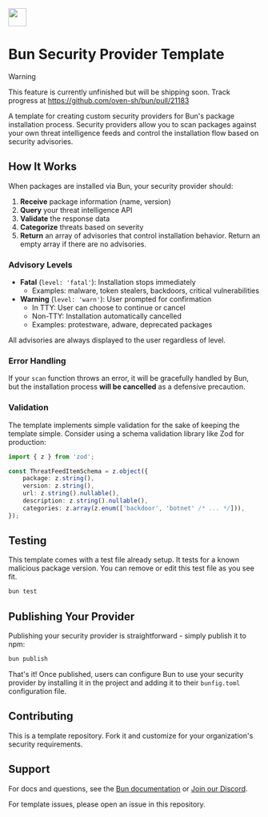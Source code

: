 <img src="https://bun.com/logo.png" height="36" />

# Bun Security Provider Template

> [!WARNING]
> This feature is currently unfinished but will be shipping soon. Track progress at https://github.com/oven-sh/bun/pull/21183

A template for creating custom security providers for Bun's package installation
process. Security providers allow you to scan packages against your own threat
intelligence feeds and control the installation flow based on security
advisories.

## How It Works

When packages are installed via Bun, your security provider should:

1. **Receive** package information (name, version)
2. **Query** your threat intelligence API
3. **Validate** the response data
4. **Categorize** threats based on severity
5. **Return** an array of advisories that control installation behavior. Return
   an empty array if there are no advisories.

### Advisory Levels

- **Fatal** (`level: 'fatal'`): Installation stops immediately
  - Examples: malware, token stealers, backdoors, critical vulnerabilities
- **Warning** (`level: 'warn'`): User prompted for confirmation
  - In TTY: User can choose to continue or cancel
  - Non-TTY: Installation automatically cancelled
  - Examples: protestware, adware, deprecated packages

All advisories are always displayed to the user regardless of level.

### Error Handling

If your `scan` function throws an error, it will be gracefully handled by Bun, but the installation process **will be cancelled** as a defensive precaution.

### Validation

The template implements simple validation for the sake of keeping the template
simple. Consider using a schema validation library like Zod for production:

```typescript
import { z } from 'zod';

const ThreatFeedItemSchema = z.object({
	package: z.string(),
	version: z.string(),
	url: z.string().nullable(),
	description: z.string().nullable(),
	categories: z.array(z.enum(['backdoor', 'botnet' /* ... */])),
});
```

## Testing

This template comes with a test file already setup. It tests for a known
malicious package version. You can remove or edit this test file as you see fit.

```bash
bun test
```

## Publishing Your Provider

Publishing your security provider is straightforward - simply publish it to npm:

```bash
bun publish
```

That's it! Once published, users can configure Bun to use your security provider
by installing it in the project and adding it to their `bunfig.toml`
configuration file.

## Contributing

This is a template repository. Fork it and customize for your organization's
security requirements.

## Support

For docs and questions, see the [Bun documentation](https://bun.com/docs/install/security) or [Join our Discord](https://bun.com/discord).

For template issues, please open an issue in this repository.
